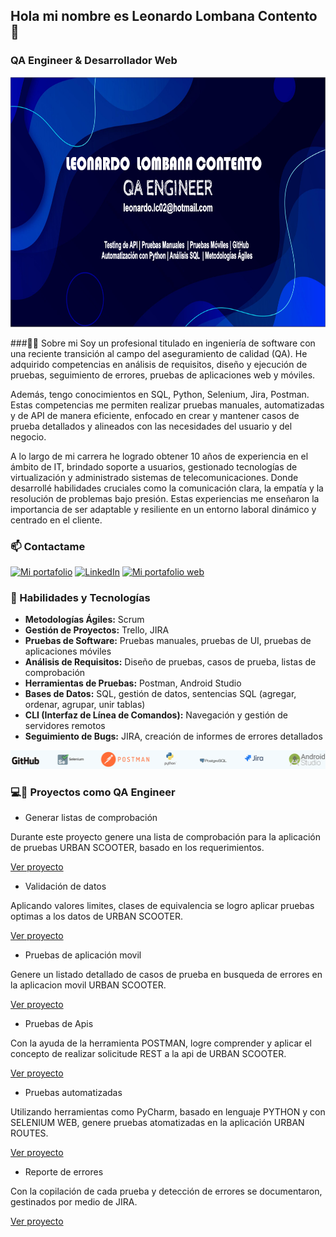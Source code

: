 
## Hola mi nombre es Leonardo Lombana Contento 👋
### QA Engineer & Desarrollador Web
<div align="center" style="border-radius: 20px;">
<img src="./encabezado.png" style="height:400px;" >
</div>

###👨‍🎓 Sobre mi
Soy un profesional titulado en ingeniería de software con una reciente transición al campo del aseguramiento de calidad (QA). He adquirido competencias en análisis de requisitos, diseño y ejecución de pruebas, seguimiento de errores, pruebas de aplicaciones web y móviles.

Además, tengo conocimientos en SQL, Python, Selenium, Jira, Postman. Estas competencias me permiten realizar pruebas manuales, automatizadas y de API de manera eficiente, enfocado en crear y mantener casos de prueba detallados y alineados con las necesidades del usuario y del negocio.

A lo largo de mi carrera he logrado obtener 10 años de experiencia en el ámbito de IT, brindado soporte a usuarios, gestionado tecnologías de virtualización y administrado sistemas de telecomunicaciones. Donde desarrollé habilidades cruciales como la comunicación clara, la empatía y la resolución de problemas bajo presión. Estas experiencias me enseñaron la importancia de ser adaptable y resiliente en un entorno laboral dinámico y centrado en el cliente.

### 📫 Contactame

[![Mi portafolio](https://img.shields.io/badge/Email-D14836?style=for-the-badge&logo=gmail&logoColor=white)](mailto:leonardo.lc02@hotmail.com)
[![LinkedIn](https://img.shields.io/badge/LinkedIn-0077B5?style=for-the-badge&logo=linkedin&logoColor=white)](https://www.linkedin.com/in/leonardo-lombana-contento)
[![Mi portafolio web](https://img.shields.io/badge/Mi%20portafolio%20web-blue?style=for-the-badge)](https://leonardolombanacontento-qaengineer.vercel.app/)

### 🚀 Habilidades y Tecnologías
- **Metodologías Ágiles:** Scrum
- **Gestión de Proyectos:** Trello, JIRA
- **Pruebas de Software:** Pruebas manuales, pruebas de UI, pruebas de aplicaciones móviles
- **Análisis de Requisitos:** Diseño de pruebas, casos de prueba, listas de comprobación
- **Herramientas de Pruebas:** Postman, Android Studio
- **Bases de Datos:** SQL, gestión de datos, sentencias SQL (agregar, ordenar, agrupar, unir tablas)
- **CLI (Interfaz de Línea de Comandos):** Navegación y gestión de servidores remotos
- **Seguimiento de Bugs:** JIRA, creación de informes de errores detallados
<div align="center" style="border-radius: 20px;">
<img src="./habilidades.png" " >
</div>

###  💻🔎 Proyectos como QA Engineer 
- Generar listas de comprobación 
  
Durante este proyecto genere una lista de comprobación para la aplicación de pruebas URBAN SCOOTER, basado en los requerimientos. 

<a href="https://docs.google.com/spreadsheets/d/1rlLtiLr6nhKXUhHkc3q1P3BwFlJnfo9cY6PTmsHsjUI/edit?gid=925489201#gid=925489201">Ver proyecto</a>

- Validación de datos

Aplicando valores limites, clases de equivalencia se logro aplicar pruebas optimas a los datos de URBAN SCOOTER.

<a href="https://docs.google.com/spreadsheets/d/1rlLtiLr6nhKXUhHkc3q1P3BwFlJnfo9cY6PTmsHsjUI/edit?gid=1773528289#gid=1773528289 ">Ver proyecto</a>

- Pruebas de aplicación movil

Genere un listado detallado de casos de prueba en busqueda de errores en la aplicacion movil URBAN SCOOTER.

<a href="https://docs.google.com/spreadsheets/d/1rlLtiLr6nhKXUhHkc3q1P3BwFlJnfo9cY6PTmsHsjUI/edit?gid=209788220#gid=209788220">Ver proyecto</a>

- Pruebas de Apis

Con la ayuda de la herramienta POSTMAN, logre comprender y aplicar el concepto de realizar solicitude REST a la api de URBAN SCOOTER.

<a href="https://docs.google.com/spreadsheets/d/1rlLtiLr6nhKXUhHkc3q1P3BwFlJnfo9cY6PTmsHsjUI/edit?gid=208990263#gid=208990263">Ver proyecto</a>

- Pruebas automatizadas

Utilizando herramientas como PyCharm, basado en lenguaje PYTHON y con SELENIUM WEB, genere pruebas atomatizadas en la aplicación URBAN ROUTES.

<a href="https://github.com/LeonardoLombana/qa-project-Urban-Routes-es">Ver proyecto</a>

- Reporte de errores

Con la copilación de cada prueba y detección de errores se documentaron, gestinados por medio de JIRA.

<a href="./reportesJira.png">Ver proyecto</a>
<!--
**LeonardoLombana/LeonardoLombana** is a ✨ _special_ ✨ repository because its `README.md` (this file) appears on your GitHub profile.

Here are some ideas to get you started:

- 🔭 I’m currently working on ...
- 🌱 I’m currently learning ...
- 👯 I’m looking to collaborate on ...
- 🤔 I’m looking for help with ...
- 💬 Ask me about ...
- 📫 How to reach me: ...
- 😄 Pronouns: ...
- ⚡ Fun fact: ...
-->
